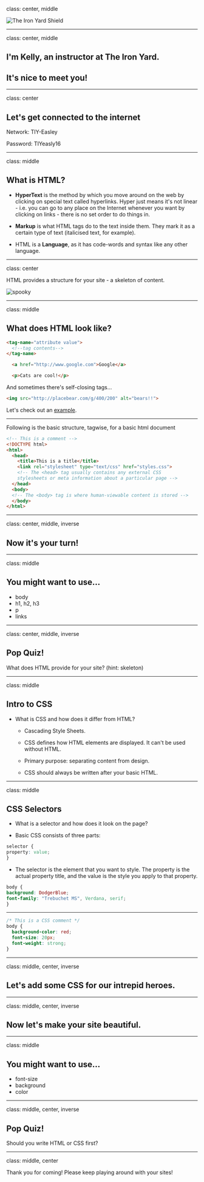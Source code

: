 class: center, middle

![The Iron Yard Shield](http://i.imgur.com/qvZMscb.png)

---

class: center, middle

## I'm Kelly, an instructor at The Iron Yard.

## It's nice to meet you!

---

class: center

## Let's get connected to the internet

Network: TIY-Easley

Password: TIYeasly16

---
class: middle

## What is HTML?

* **HyperText** is the method by which you move around on the web by clicking on special text called hyperlinks. Hyper just means it's not linear - i.e. you can go to any place on the Internet whenever you want by clicking on links - there is no set order to do things in.

* **Markup** is what HTML tags do to the text inside them. They mark it as a certain type of text (italicised text, for example).

* HTML is a **Language**, as it has code-words and syntax like any other language.

---
class: center

HTML provides a structure for your site - a skeleton of content.

![spooky](http://i.imgur.com/H6B0LWo.png)

---
class: middle

## What does HTML look like?

```HTML
<tag-name="attribute value">
  <!--tag contents-->
</tag-name>
```
```HTML
  <a href="http://www.google.com">Google</a>
```

```HTML
  <p>Cats are cool!</p>
```

And sometimes there's self-closing tags...

```HTML
<img src="http://placebear.com/g/400/200" alt="bears!!">
```

Let's check out an [example](http://kellymurray.github.io/tiy-html-css-crash-course/).

---
Following is the basic structure, tagwise, for a basic html document

```html
<!-- This is a comment -->
<!DOCTYPE html>
<html>
  <head>
    <title>This is a title</title>
    <link rel="stylesheet" type="text/css" href="styles.css">
    <!-- The <head> tag usually contains any external CSS 
    stylesheets or meta information about a particular page -->
  </head>
  <body>
  <!-- The <body> tag is where human-viewable content is stored -->
  </body>
</html>

```

---
class: center, middle, inverse

## Now it's your turn!

---
class: middle
## You might want to use...

* body
* h1, h2, h3
* p
* links

---
class: center, middle, inverse

## Pop Quiz!

What does HTML provide for your site? (hint: skeleton)

---
class: middle
## Intro to CSS
* What is CSS and how does it differ from HTML?

	* Cascading Style Sheets.

	* CSS defines how HTML elements are displayed. It can't be used without HTML.

	* Primary purpose: separating content from design.

	* CSS should always be written after your basic HTML.

---
class: middle
## CSS Selectors

* What is a selector and how does it look on the page?

* Basic CSS consists of three parts:

```css
selector {
property: value;
}
```

* The selector is the element that you want to style. The property is the actual property title, and the value is the style you apply to that property.


```css
body {
background: DodgerBlue;
font-family: "Trebuchet MS", Verdana, serif;
}
```

---

```css
/* This is a CSS comment */
body {
  background-color: red;
  font-size: 20px;
  font-weight: strong;
}

```

---
class: middle, center, inverse
## Let's add some CSS for our intrepid heroes.

---
class: middle, center, inverse

## Now let's make your site beautiful.

---
class: middle
## You might want to use...

* font-size
* background
* color

---
class: middle, center, inverse

## Pop Quiz!

Should you write HTML or CSS first?

---
class: middle, center

Thank you for coming! Please keep playing around with your sites!
